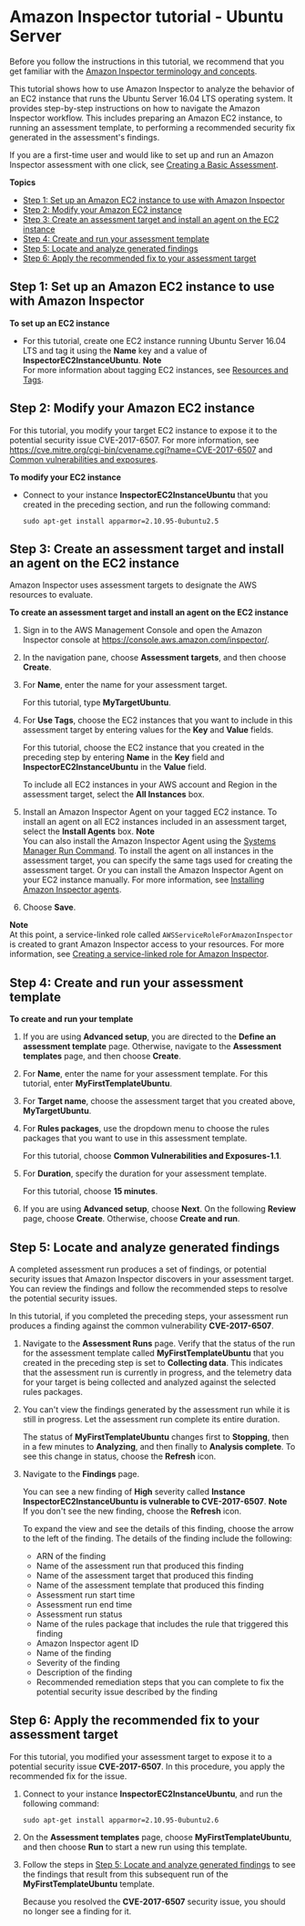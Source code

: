 # Amazon Inspector tutorial \- Ubuntu Server<a name="inspector_walkthrough_ubuntu"></a>

Before you follow the instructions in this tutorial, we recommend that you get familiar with the [Amazon Inspector terminology and concepts](inspector_concepts.md)\.

This tutorial shows how to use Amazon Inspector to analyze the behavior of an EC2 instance that runs the Ubuntu Server 16\.04 LTS operating system\. It provides step\-by\-step instructions on how to navigate the Amazon Inspector workflow\. This includes preparing an Amazon EC2 instance, to running an assessment template, to performing a recommended security fix generated in the assessment's findings\. 

If you are a first\-time user and would like to set up and run an Amazon Inspector assessment with one click, see [Creating a Basic Assessment](inspector_getting-started.md#inspector_basic-assessment)\.

**Topics**
+ [Step 1: Set up an Amazon EC2 instance to use with Amazon Inspector](#setupinspector_ubuntu)
+ [Step 2: Modify your Amazon EC2 instance](#prepareapplication_ubuntu)
+ [Step 3: Create an assessment target and install an agent on the EC2 instance](#createassessmenttarget_ubuntu)
+ [Step 4: Create and run your assessment template](#createassessmenttemplate_ubuntu)
+ [Step 5: Locate and analyze generated findings](#analyzefinding_ubuntu)
+ [Step 6: Apply the recommended fix to your assessment target](#upgradeapplication_ubuntu)

## Step 1: Set up an Amazon EC2 instance to use with Amazon Inspector<a name="setupinspector_ubuntu"></a>

**To set up an EC2 instance**
+ For this tutorial, create one EC2 instance running Ubuntu Server 16\.04 LTS and tag it using the **Name** key and a value of **InspectorEC2InstanceUbuntu**\.
**Note**  
For more information about tagging EC2 instances, see [ Resources and Tags](https://docs.aws.amazon.com/AWSEC2/latest/UserGuide/EC2_Resources.html)\.

## Step 2: Modify your Amazon EC2 instance<a name="prepareapplication_ubuntu"></a>

For this tutorial, you modify your target EC2 instance to expose it to the potential security issue CVE\-2017\-6507\. For more information, see [ https://cve\.mitre\.org/cgi\-bin/cvename\.cgi?name=CVE\-2017\-6507](https://cve.mitre.org/cgi-bin/cvename.cgi?name=CVE-2017-6507) and [Common vulnerabilities and exposures](inspector_cves.md)\. 

**To modify your EC2 instance**
+ Connect to your instance **InspectorEC2InstanceUbuntu** that you created in the preceding section, and run the following command:

  `sudo apt-get install apparmor=2.10.95-0ubuntu2.5`

## Step 3: Create an assessment target and install an agent on the EC2 instance<a name="createassessmenttarget_ubuntu"></a>

Amazon Inspector uses assessment targets to designate the AWS resources to evaluate\.

**To create an assessment target and install an agent on the EC2 instance**

1. Sign in to the AWS Management Console and open the Amazon Inspector console at [https://console\.aws\.amazon\.com/inspector/](https://console.aws.amazon.com/inspector/)\.

1. In the navigation pane, choose **Assessment targets**, and then choose **Create**\.

1. For **Name**, enter the name for your assessment target\.

   For this tutorial, type **MyTargetUbuntu**\.

1. For **Use Tags**, choose the EC2 instances that you want to include in this assessment target by entering values for the **Key** and **Value** fields\.

   For this tutorial, choose the EC2 instance that you created in the preceding step by entering **Name** in the **Key** field and **InspectorEC2InstanceUbuntu** in the **Value** field\. 

   To include all EC2 instances in your AWS account and Region in the assessment target, select the **All Instances** box\.

1. Install an Amazon Inspector Agent on your tagged EC2 instance\. To install an agent on all EC2 instances included in an assessment target, select the **Install Agents** box\.
**Note**  
You can also install the Amazon Inspector Agent using the [Systems Manager Run Command](inspector_installing-uninstalling-agents.md#install-run-command)\. To install the agent on all instances in the assessment target, you can specify the same tags used for creating the assessment target\. Or you can install the Amazon Inspector Agent on your EC2 instance manually\. For more information, see [Installing Amazon Inspector agents](inspector_installing-uninstalling-agents.md)\.

1. Choose **Save**\.

**Note**  
At this point, a service\-linked role called `AWSServiceRoleForAmazonInspector` is created to grant Amazon Inspector access to your resources\. For more information, see [Creating a service\-linked role for Amazon Inspector](inspector_slr.md#create-slr)\.

## Step 4: Create and run your assessment template<a name="createassessmenttemplate_ubuntu"></a>

**To create and run your template**

1. If you are using **Advanced setup**, you are directed to the **Define an assessment template** page\. Otherwise, navigate to the **Assessment templates** page, and then choose **Create**\.

1. For **Name**, enter the name for your assessment template\. For this tutorial, enter **MyFirstTemplateUbuntu**\.

1. For **Target name**, choose the assessment target that you created above, **MyTargetUbuntu**\.

1. For **Rules packages**, use the dropdown menu to choose the rules packages that you want to use in this assessment template\.

   For this tutorial, choose **Common Vulnerabilities and Exposures\-1\.1**\.

1. For **Duration**, specify the duration for your assessment template\.

   For this tutorial, choose **15 minutes**\.

1. If you are using **Advanced setup**, choose **Next**\. On the following **Review** page, choose **Create**\. Otherwise, choose **Create and run**\.

## Step 5: Locate and analyze generated findings<a name="analyzefinding_ubuntu"></a>

A completed assessment run produces a set of findings, or potential security issues that Amazon Inspector discovers in your assessment target\. You can review the findings and follow the recommended steps to resolve the potential security issues\.

In this tutorial, if you completed the preceding steps, your assessment run produces a finding against the common vulnerability **CVE\-2017\-6507**\.

1. Navigate to the **Assessment Runs** page\. Verify that the status of the run for the assessment template called **MyFirstTemplateUbuntu** that you created in the preceding step is set to **Collecting data**\. This indicates that the assessment run is currently in progress, and the telemetry data for your target is being collected and analyzed against the selected rules packages\.

1. You can't view the findings generated by the assessment run while it is still in progress\. Let the assessment run complete its entire duration\. 

   The status of **MyFirstTemplateUbuntu** changes first to **Stopping**, then in a few minutes to **Analyzing**, and then finally to **Analysis complete**\. To see this change in status, choose the **Refresh** icon\.

1. Navigate to the **Findings** page\.

   You can see a new finding of **High** severity called **Instance InspectorEC2InstanceUbuntu is vulnerable to CVE\-2017\-6507**\.
**Note**  
If you don't see the new finding, choose the **Refresh** icon\.

   To expand the view and see the details of this finding, choose the arrow to the left of the finding\. The details of the finding include the following:
   + ARN of the finding
   + Name of the assessment run that produced this finding
   + Name of the assessment target that produced this finding
   + Name of the assessment template that produced this finding
   + Assessment run start time
   + Assessment run end time
   + Assessment run status
   + Name of the rules package that includes the rule that triggered this finding
   + Amazon Inspector agent ID
   + Name of the finding
   + Severity of the finding
   + Description of the finding
   + Recommended remediation steps that you can complete to fix the potential security issue described by the finding

## Step 6: Apply the recommended fix to your assessment target<a name="upgradeapplication_ubuntu"></a>

For this tutorial, you modified your assessment target to expose it to a potential security issue **CVE\-2017\-6507**\. In this procedure, you apply the recommended fix for the issue\.

1. Connect to your instance **InspectorEC2InstanceUbuntu**, and run the following command: 

   `sudo apt-get install apparmor=2.10.95-0ubuntu2.6`

1. On the **Assessment templates** page, choose **MyFirstTemplateUbuntu**, and then choose **Run** to start a new run using this template\. 

1. Follow the steps in [Step 5: Locate and analyze generated findings](#analyzefinding_ubuntu) to see the findings that result from this subsequent run of the **MyFirstTemplateUbuntu** template\.

   Because you resolved the **CVE\-2017\-6507** security issue, you should no longer see a finding for it\. 